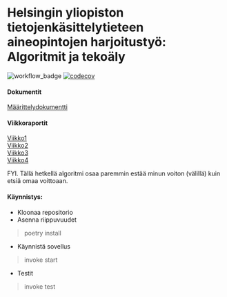 # Helsingin yliopiston tietojenkäsittelytieteen aineopintojen harjoitustyö: Algoritmit ja tekoäly

![workflow_badge](https://github.com/henniseppis/algoritmit-harjoitustyo/actions/workflows/main.yml/badge.svg)
[![codecov](https://codecov.io/gh/henniseppis/algoritmit-harjoitustyo/graph/badge.svg?token=I9G1WW0NU1)](https://codecov.io/gh/henniseppis/algoritmit-harjoitustyo)  

#### Dokumentit
[Määrittelydokumentti](https://github.com/henniseppis/algoritmit-harjoitustyo/blob/main/dokumentaatio/maarittelydokumentti.md)  

#### Viikkoraportit
[Viikko1](https://github.com/henniseppis/algoritmit-harjoitustyo/blob/main/dokumentaatio/viikkoraportit/viikko1.md)  
[Viikko2](https://github.com/henniseppis/algoritmit-harjoitustyo/blob/main/dokumentaatio/viikkoraportit/viikko2.md)  
[Viikko3](https://github.com/henniseppis/algoritmit-harjoitustyo/blob/main/dokumentaatio/viikkoraportit/viikko3.md)  
[Viikko4](https://github.com/henniseppis/algoritmit-harjoitustyo/blob/main/dokumentaatio/viikkoraportit/viikko4.md)

FYI. Tällä hetkellä algoritmi osaa paremmin estää minun voiton (välillä) kuin etsiä omaa voittoaan. 

#### Käynnistys:
- Kloonaa repositorio
- Asenna riippuvuudet  
> poetry install

- Käynnistä sovellus
> invoke start

- Testit
> invoke test

